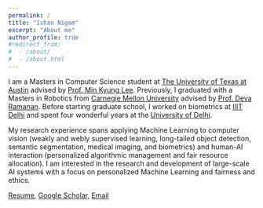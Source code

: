 ```yaml
---
permalink: /
title: "Ishan Nigam"
excerpt: "About me"
author_profile: true
#redirect_from: 
#  - /about/
#  - /about.html
---
```



I am a Masters in Computer Science student at [The University of Texas at Austin](https://www.cs.utexas.edu) advised by [Prof. Min Kyung Lee](http://minlee.net). Previously, I graduated with a Masters in Robotics from [Carnegie Mellon University](https://www.ri.cmu.edu) advised by [Prof. Deva Ramanan](https://www.cs.cmu.edu/~deva/). Before starting graduate school, I worked on biometrics at [IIIT Delhi](http://iab-rubric.org) and spent four wonderful years at the [University of Delhi](http://www.nsut.ac.in/en/home).

My research experience spans applying Machine Learning to computer vision (weakly and webly supervised learning, long-tailed object detection, semantic segmentation, medical imaging, and biometrics) and human-AI interaction (personalized algorithmic management and fair resource allocation). I am interested in the research and development of large-scale AI systems with a focus on personalized Machine Learning and fairness and ethics.

[Resume](https://ishann.github.io/files/resume_ishan_nigam.pdf), [Google Scholar](https://scholar.google.com/citations?hl=en&user=1BTZ1zsAAAAJ),  [Email](mailto:ishann.cs.utexas.edu)

